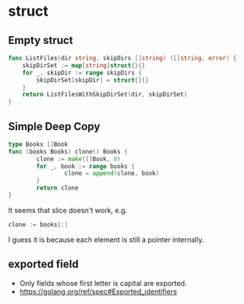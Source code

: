 # struct
## Empty struct
```go
func ListFiles(dir string, skipDirs []string) ([]string, error) {
	skipDirSet := map[string]struct{}{}
	for _, skipDir := range skipDirs {
		skipDirSet[skipDir] = struct{}{}
	}
	return ListFilesWithSkipDirSet(dir, skipDirSet)
}
```

## Simple Deep Copy
```go
type Books []Book
func (books Books) clone() Books {
        clone := make([]Book, 0)
        for _, book := range books {
                clone = append(clone, book)
        }
        return clone
}
```
It seems that slice doesn't work, e.g. 
```go
clone := books[:]
```
I guess it is because each element is still a pointer internally.

## exported field
* Only fields whose first letter is capital are exported.
* https://golang.org/ref/spec#Exported_identifiers

